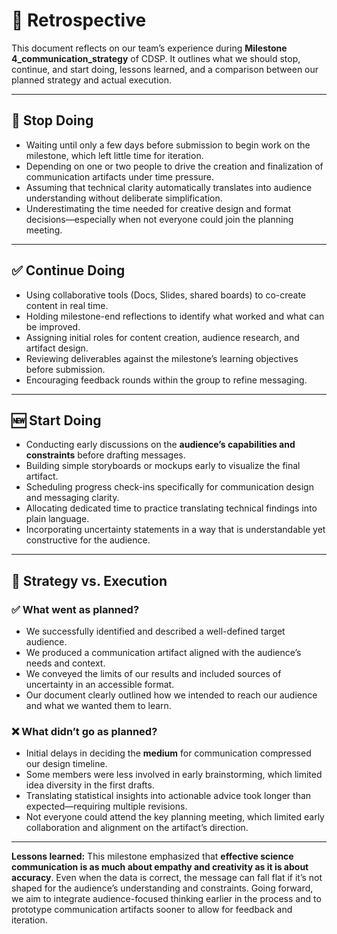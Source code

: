 # 🔄 Retrospective

This document reflects on our team’s experience during **Milestone 4\_communication\_strategy** of CDSP.
It outlines what we should stop, continue, and start doing, lessons learned, and a comparison between our planned strategy and actual execution.

---

## 🛑 Stop Doing

* Waiting until only a few days before submission to begin work on the milestone, which left little time for iteration.
* Depending on one or two people to drive the creation and finalization of communication artifacts under time pressure.
* Assuming that technical clarity automatically translates into audience understanding without deliberate simplification.
* Underestimating the time needed for creative design and format decisions—especially when not everyone could join the planning meeting.

---

## ✅ Continue Doing

* Using collaborative tools (Docs, Slides, shared boards) to co-create content in real time.
* Holding milestone-end reflections to identify what worked and what can be improved.
* Assigning initial roles for content creation, audience research, and artifact design.
* Reviewing deliverables against the milestone’s learning objectives before submission.
* Encouraging feedback rounds within the group to refine messaging.

---

## 🆕 Start Doing

* Conducting early discussions on the **audience’s capabilities and constraints** before drafting messages.
* Building simple storyboards or mockups early to visualize the final artifact.
* Scheduling progress check-ins specifically for communication design and messaging clarity.
* Allocating dedicated time to practice translating technical findings into plain language.
* Incorporating uncertainty statements in a way that is understandable yet constructive for the audience.

---

## 🎯 Strategy vs. Execution

### ✅ What went as planned?

* We successfully identified and described a well-defined target audience.
* We produced a communication artifact aligned with the audience’s needs and context.
* We conveyed the limits of our results and included sources of uncertainty in an accessible format.
* Our document clearly outlined how we intended to reach our audience and what we wanted them to learn.

### ❌ What didn’t go as planned?

* Initial delays in deciding the **medium** for communication compressed our design timeline.
* Some members were less involved in early brainstorming, which limited idea diversity in the first drafts.
* Translating statistical insights into actionable advice took longer than expected—requiring multiple revisions.
* Not everyone could attend the key planning meeting, which limited early collaboration and alignment on the artifact’s direction.

---

**Lessons learned:**
This milestone emphasized that **effective science communication is as much about empathy and creativity as it is about accuracy**. Even when the data is correct, the message can fall flat if it’s not shaped for the audience’s understanding and constraints. Going forward, we aim to integrate audience-focused thinking earlier in the process and to prototype communication artifacts sooner to allow for feedback and iteration.


